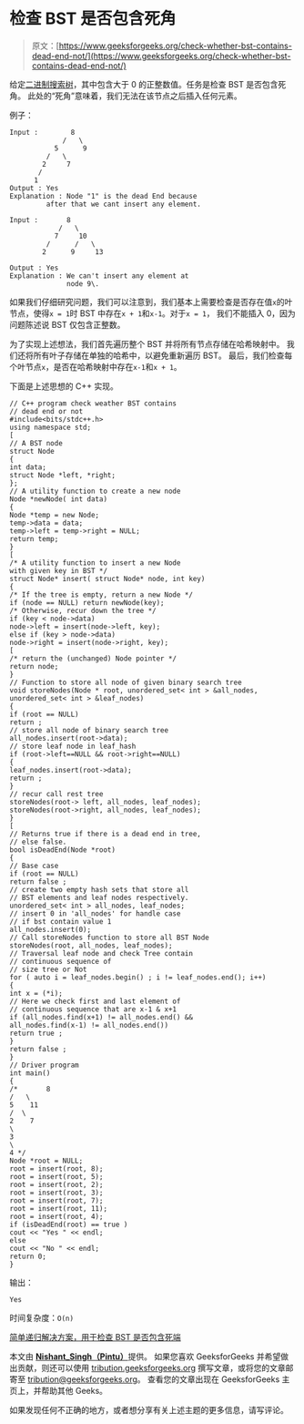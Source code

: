 # 检查 BST 是否包含死角

> 原文：[https://www.geeksforgeeks.org/check-whether-bst-contains-dead-end-not/](https://www.geeksforgeeks.org/check-whether-bst-contains-dead-end-not/)

给定[二进制搜索树](http://quiz.geeksforgeeks.org/binary-search-tree-set-1-search-and-insertion/)，其中包含大于 0 的正整数值。任务是检查 BST 是否包含死角。 此处的“死角”意味着，我们无法在该节点之后插入任何元素。

例子：

```
Input :        8
             /   \ 
           5      9
         /   \
        2     7
       /
      1               
Output : Yes
Explanation : Node "1" is the dead End because
         after that we cant insert any element.       

Input :       8
            /   \ 
           7     10
         /      /   \
        2      9     13

Output : Yes
Explanation : We can't insert any element at 
              node 9\.  

```

如果我们仔细研究问题，我们可以注意到，我们基本上需要检查是否存在值`x`的叶节点，使得`x = 1`时 BST 中存在`x + 1`和`x-1`。对于`x = 1`， 我们不能插入 0，因为问题陈述说 BST 仅包含正整数。

为了实现上述想法，我们首先遍历整个 BST 并将所有节点存储在哈希映射中。 我们还将所有叶子存储在单独的哈希中，以避免重新遍历 BST。 最后，我们检查每个叶节点`x`，是否在哈希映射中存在`x-1`和`x + 1`。

下面是上述思想的 C++ 实现。

```
// C++ program check weather BST contains
// dead end or not
#include<bits/stdc++.h>
using namespace std;
[
// A BST node
struct Node
{
int data;
struct Node *left, *right;
};
// A utility function to create a new node
Node *newNode( int data)
{
Node *temp = new Node;
temp->data = data;
temp->left = temp->right = NULL;
return temp;
}
[
/* A utility function to insert a new Node
with given key in BST */
struct Node* insert( struct Node* node, int key)
{
/* If the tree is empty, return a new Node */
if (node == NULL) return newNode(key);
/* Otherwise, recur down the tree */
if (key < node->data)
node->left = insert(node->left, key);
else if (key > node->data)
node->right = insert(node->right, key);
[
/* return the (unchanged) Node pointer */
return node;
}
// Function to store all node of given binary search tree
void storeNodes(Node * root, unordered_set< int > &all_nodes,
unordered_set< int > &leaf_nodes)
{
if (root == NULL)
return ;
// store all node of binary search tree
all_nodes.insert(root->data);
// store leaf node in leaf_hash
if (root->left==NULL && root->right==NULL)
{
leaf_nodes.insert(root->data);
return ;
}
// recur call rest tree
storeNodes(root-> left, all_nodes, leaf_nodes);
storeNodes(root->right, all_nodes, leaf_nodes);
}
[
// Returns true if there is a dead end in tree,
// else false.
bool isDeadEnd(Node *root)
{
// Base case
if (root == NULL)
return false ;
// create two empty hash sets that store all
// BST elements and leaf nodes respectively.
unordered_set< int > all_nodes, leaf_nodes;
// insert 0 in 'all_nodes' for handle case
// if bst contain value 1
all_nodes.insert(0);
// Call storeNodes function to store all BST Node
storeNodes(root, all_nodes, leaf_nodes);
// Traversal leaf node and check Tree contain
// continuous sequence of
// size tree or Not
for ( auto i = leaf_nodes.begin() ; i != leaf_nodes.end(); i++)
{
int x = (*i);
// Here we check first and last element of
// continuous sequence that are x-1 & x+1
if (all_nodes.find(x+1) != all_nodes.end() &&
all_nodes.find(x-1) != all_nodes.end())
return true ;
}
return false ;
}
// Driver program
int main()
{
/*       8
/   \
5    11
/  \
2    7
\
3
\
4 */
Node *root = NULL;
root = insert(root, 8);
root = insert(root, 5);
root = insert(root, 2);
root = insert(root, 3);
root = insert(root, 7);
root = insert(root, 11);
root = insert(root, 4);
if (isDeadEnd(root) == true )
cout << "Yes " << endl;
else
cout << "No " << endl;
return 0;
}
```

输出：

```
Yes

```

时间复杂度：`O(n)`

[简单递归解决方案，用于检查 BST 是否包含死端](https://www.geeksforgeeks.org/simple-recursive-solution-check-whether-bst-contains-dead-end/)

本文由 [**Nishant_Singh（Pintu）**](https://practice.geeksforgeeks.org/user-profile.php?user=_code)提供。 如果您喜欢 GeeksforGeeks 并希望做出贡献，则还可以使用 [tribution.geeksforgeeks.org](http://www.contribute.geeksforgeeks.org) 撰写文章，或将您的文章邮寄至 tribution@geeksforgeeks.org。 查看您的文章出现在 GeeksforGeeks 主页上，并帮助其他 Geeks。

如果发现任何不正确的地方，或者想分享有关上述主题的更多信息，请写评论。

